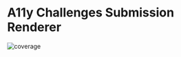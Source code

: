 # A11y Challenges Submission Renderer

![coverage](https://gitlab.mediacube.at/a11yphant/a11yphant/badges/develop/coverage.svg?job=test:submission-renderer)